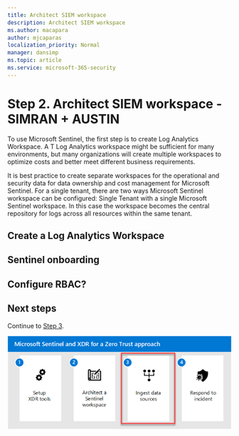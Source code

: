 ```yaml
---
title: Architect SIEM workspace
description: Architect SIEM workspace
ms.author: macapara
author: mjcaparas
localization_priority: Normal
manager: dansimp
ms.topic: article
ms.service: microsoft-365-security
---
```


# Step 2. Architect SIEM workspace - SIMRAN + AUSTIN

To use Microsoft Sentinel, the first step is to create Log Analytics Workspace. A T Log Analytics workspace might be sufficient for many environments, but many organizations will create multiple workspaces to optimize costs and better meet different business requirements. 

It is best practice to create separate workspaces for the operational and security data for data ownership and cost management for Microsoft Sentinel. 
For a single tenant, there are two ways Microsoft Sentinel workspace can be configured: 
Single Tenant with a single Microsoft Sentinel workspace. In this case the workspace becomes the central repository for logs across all resources within the same tenant. 






## Create a Log Analytics Workspace


## Sentinel onboarding

## Configure RBAC?



## Next steps

Continue to [Step 3](ingest-data-sources.md). 

![Image of Microsoft Sentinel and XDR solution steps with step 3 highlighted](./media/siem-xdr-solution-3.png)